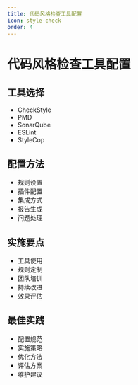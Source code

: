 ```yaml
---
title: 代码风格检查工具配置
icon: style-check
order: 4
---
```


# 代码风格检查工具配置

## 工具选择
- CheckStyle
- PMD
- SonarQube
- ESLint
- StyleCop

## 配置方法
- 规则设置
- 插件配置
- 集成方式
- 报告生成
- 问题处理

## 实施要点
- 工具使用
- 规则定制
- 团队培训
- 持续改进
- 效果评估

## 最佳实践
- 配置规范
- 实施策略
- 优化方法
- 评估方案
- 维护建议
